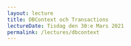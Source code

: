 ```yaml
---
layout: lecture
title: DBContext och Transactions
lectureDate: Tisdag den 30:e Mars 2021
permalink: /lectures/dbcontext
---
```

